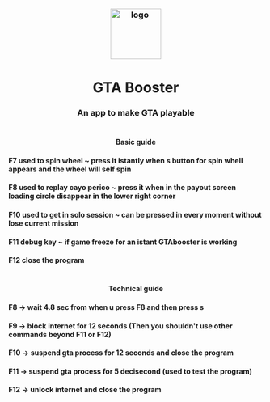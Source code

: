 <h3 align="center"><img src="https://i.imgur.com/tR8Q8SW.jpg" alt="logo" height="100px"></h3>
<h1 align="center">GTA Booster</h1>
<h3 align="center"> An app to make GTA playable </h3>
<h1 align="center"></h1>
 <p>
  <h4 align="center"> Basic guide </h4>
  <h4 align="left"> F7 used to spin wheel ~ press it istantly when s button for spin whell appears and the wheel will self spin </h4>
  <h4 align="left"> F8 used to replay cayo perico ~ press it when in the payout screen loading circle disappear in the lower right corner </h4>
  <h4 align="left"> F10 used to get in solo session ~ can be pressed in every moment without lose current mission </h4>
  <h4 align="left"> F11 debug key ~ if game freeze for an istant GTAbooster is working</h4>
  <h4 align="left"> F12 close the program </h4>
</p>
<h1 align="center"></h1>
<p>
 <h4 align="center"> Technical guide </h4>
 <h4 align="left"> F8 -> wait 4.8 sec from when u press F8 and then press s </h4>
<h4 align="left">F9 -> block internet for 12 seconds (Then you shouldn't use other commands beyond F11 or F12)</h4>
<h4 align="left">F10 -> suspend gta process for 12 seconds and close the program</h4>
<h4 align="left">F11 -> suspend gta process for 5 decisecond (used to test the program)</h4>
<h4 align="left">F12 -> unlock internet and close the program</h4>
</p>
